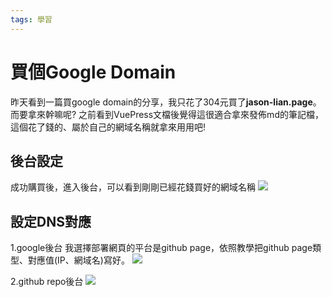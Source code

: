 ```yaml
---
tags: 學習
---
```


# 買個Google Domain

昨天看到一篇買google domain的分享，我只花了304元買了**jason-lian.page**。而要拿來幹嘛呢? 之前看到VuePress文檔後覺得這很適合拿來發佈md的筆記檔，這個花了錢的、屬於自己的網域名稱就拿來用用吧!

## 後台設定
成功購買後，進入後台，可以看到剛剛已經花錢買好的網域名稱
![](https://i.imgur.com/MS8s7ZT.png)

## 設定DNS對應

1.google後台
我選擇部署網頁的平台是github page，依照教學把github page類型、對應值(IP、網域名)寫好。
![](https://i.imgur.com/UpG2Cv3.png)

2.github repo後台 
![](https://i.imgur.com/fUmhp7l.png)


